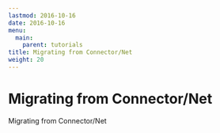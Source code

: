 ```yaml
---
lastmod: 2016-10-16
date: 2016-10-16
menu:
  main:
    parent: tutorials
title: Migrating from Connector/Net
weight: 20
---
```


Migrating from Connector/Net
=============

Migrating from Connector/Net